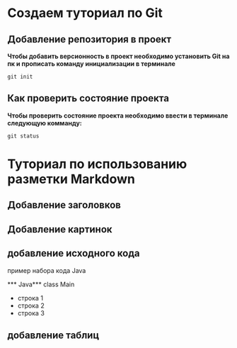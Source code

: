 # Создаем туториал по Git

## Добавление репозитория в проект

**Чтобы добавить версионность в проект необходимо установить Git на пк и прописать команду инициализации в терминале**
```
git init
```

## Как проверить состояние проекта

**Чтобы проверить состояние проекта необходимо ввести в терминале следующую комманду:**
```
git status
```

# Туториал по использованию разметки Markdown

## Добавление заголовков

## Добавление картинок


## добавление исходного кода

пример набора кода Java 

*** Java*** 
class Main 
* строка 1
* строка 2
* строка 3

## добавление таблиц


